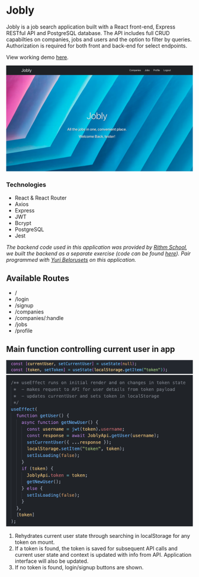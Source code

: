 # Jobly

Jobly is a job search application built with a React front-end, Express RESTful API and PostgreSQL database. The API includes full CRUD capabilties on companies, jobs and users and the option to filter by queries. Authorization is required for both front and back-end for select endpoints.

View working demo [here](https://jobly-robyn.surge.sh/).


![Home page](./public/screenshots/HomepageLoggedIn.png "Homepage")

### Technologies
- React & React Router
- Axios
- Express
- JWT
- Bcrypt
- PostgreSQL
- Jest

_The backend code used in this application was provided by [Rithm School](https://www.rithmschool.com/), we built the backend as a separate exercise (code can be found [here](https://github.com/robynlgy/express-jobly)). Pair programmed with [Yuri Belorusets](https://github.com/yuribelorusets) on this application._

## Available Routes

- /
- /login
- /signup
- /companies
- /companies/:handle
- /jobs
- /profile

## Main function controlling current user in app

![Code snippet - State](./public/screenshots/AppStates.png "Code snippet - State")
![Code snippet - Effect](./public/screenshots/AppUseEffect.png "Code snippet - Effect")

1. Rehydrates current user state through searching in localStorage for any token on mount.
2. If a token is found, the token is saved for subsequent API calls and current user state and context is updated with info from API. Application interface will also be updated.
3. If no token is found, login/signup buttons are shown.


